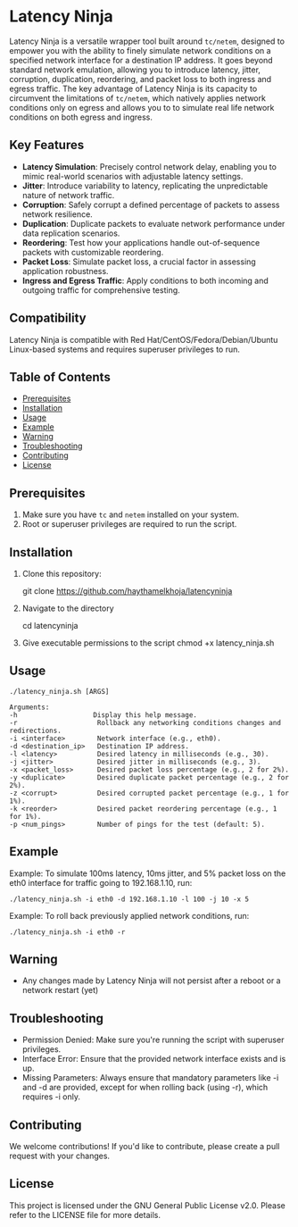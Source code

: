 # Latency Ninja

Latency Ninja is a versatile wrapper tool built around `tc/netem`, designed to empower you with the ability to finely simulate network conditions on a specified network interface for a destination IP address. It goes beyond standard network emulation, allowing you to introduce latency, jitter, corruption, duplication, reordering, and packet loss to both ingress and egress traffic. The key advantage of Latency Ninja is its capacity to circumvent the limitations of `tc/netem`, which natively applies network conditions only on egress and allows you to to simulate real life network conditions on both egress and ingress.

## Key Features

- **Latency Simulation**: Precisely control network delay, enabling you to mimic real-world scenarios with adjustable latency settings.
- **Jitter**: Introduce variability to latency, replicating the unpredictable nature of network traffic.
- **Corruption**: Safely corrupt a defined percentage of packets to assess network resilience.
- **Duplication**: Duplicate packets to evaluate network performance under data replication scenarios.
- **Reordering**: Test how your applications handle out-of-sequence packets with customizable reordering.
- **Packet Loss**: Simulate packet loss, a crucial factor in assessing application robustness.
- **Ingress and Egress Traffic**: Apply conditions to both incoming and outgoing traffic for comprehensive testing.

## Compatibility

Latency Ninja is compatible with Red Hat/CentOS/Fedora/Debian/Ubuntu Linux-based systems and requires superuser privileges to run.

## Table of Contents

- [Prerequisites](#prerequisites)
- [Installation](#installation)
- [Usage](#usage)
- [Example](#Example)
- [Warning](#warning)
- [Troubleshooting](#troubleshooting)
- [Contributing](#contributing)
- [License](#license)

## Prerequisites

1. Make sure you have `tc` and `netem` installed on your system.
2. Root or superuser privileges are required to run the script.

## Installation

1. Clone this repository:

    git clone https://github.com/haythamelkhoja/latencyninja
    
2. Navigate to the directory

	cd latencyninja

3. Give executable permissions to the script
    chmod +x latency_ninja.sh

 ## Usage

    ./latency_ninja.sh [ARGS]
        
    Arguments:
    -h                   Display this help message.
    -r                    Rollback any networking conditions changes and redirections.
    -i <interface>        Network interface (e.g., eth0).
    -d <destination_ip>   Destination IP address.
    -l <latency>          Desired latency in milliseconds (e.g., 30).
    -j <jitter>           Desired jitter in milliseconds (e.g., 3).
    -x <packet_loss>      Desired packet loss percentage (e.g., 2 for 2%).
    -y <duplicate>        Desired duplicate packet percentage (e.g., 2 for 2%).
    -z <corrupt>          Desired corrupted packet percentage (e.g., 1 for 1%).
    -k <reorder>          Desired packet reordering percentage (e.g., 1 for 1%).
    -p <num_pings>        Number of pings for the test (default: 5).

## Example
Example: To simulate 100ms latency, 10ms jitter, and 5% packet loss on the eth0 interface for traffic going to 192.168.1.10, run:

    ./latency_ninja.sh -i eth0 -d 192.168.1.10 -l 100 -j 10 -x 5

Example: To roll back previously applied network conditions, run:

    ./latency_ninja.sh -i eth0 -r

## Warning
- Any changes made by Latency Ninja will not persist after a reboot or a network restart (yet)

## Troubleshooting
 - Permission Denied: Make sure you're running the script with superuser privileges.
 - Interface Error: Ensure that the provided network interface exists and is up.
 - Missing Parameters: Always ensure that mandatory parameters like -i and -d are provided, except for when rolling back (using -r), which requires -i only.

## Contributing
We welcome contributions! If you'd like to contribute, please create a pull request with your changes.

## License
This project is licensed under the GNU General Public License v2.0. Please refer to the LICENSE file for more details.


